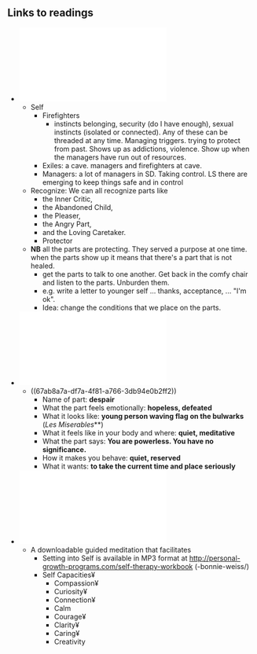 ## Links to readings
- ![idfs-diagram.pdf](../assets/idfs-diagram_1739293832153_0.pdf)
	- Self
		- Firefighters
			- instincts belonging, security (do I have enough), sexual instincts (isolated or connected). Any of these can be threaded at any time.  Managing triggers. trying to protect from past. Shows up as addictions, violence. Show up when the managers have run out of resources.
		- Exiles: a cave. managers and firefighters at cave.
		- Managers: a lot of managers in SD. Taking control.  LS there are emerging to keep things safe and in control
	- Recognize: We can all recognize parts like
		- the Inner Critic,
		- the Abandoned Child,
		- the Pleaser,
		- the Angry Part,
		- and the Loving Caretaker.
		- Protector
	- **NB** all the parts are protecting. They served a purpose at one time. when the parts show up it means that there's a part that is not healed.
		- get the parts to talk to one another. Get back in the comfy chair and listen to the parts. Unburden them.
		- e.g. write a letter to younger self ... thanks, acceptance, ... "I'm ok".
		- Idea: change the conditions that we place on the parts.
- ![identifying-protectors.pdf](../assets/identifying-protectors_1739293840227_0.pdf)
	- ((67ab8a7a-df7a-4f81-a766-3db94e0b2ff2))
		- Name of part: **despair**
		- What the part feels emotionally: **hopeless, defeated**
		- What it looks like: **young person waving flag on the bulwarks** (*Les Miserables***)
		- What it feels like in your body and where: **quiet, meditative**
		- What the part says: **You are powerless. You have no significance.**
		- How it makes you behave: **quiet, reserved**
		- What it wants: **to take the current time and place seriously**
- ![ifs-intro.pdf](../assets/ifs-intro_1739293815795_0.pdf)
	- A downloadable guided meditation that facilitates
		- Setting into Self is available in MP3 format at http://personal-growth-programs.com/self-therapy-workbook          (-bonnie-weiss/)
		- Self Capacities¥
			- Compassion¥
			- Curiosity¥
			- Connection¥
			- Calm
			- Courage¥
			- Clarity¥
			- Caring¥
			- Creativity